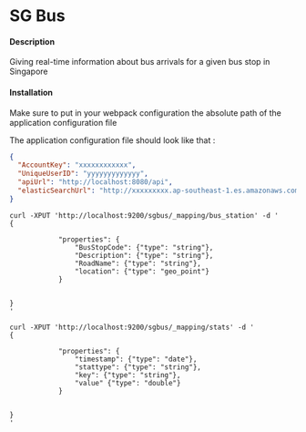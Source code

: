 

SG Bus
========

#### Description

Giving real-time information about bus arrivals for a given bus stop in Singapore

#### Installation

Make sure to put in your webpack configuration the absolute path of the application configuration file
  
The application configuration file should look like that : 

```json
{
  "AccountKey": "xxxxxxxxxxxx",
  "UniqueUserID": "yyyyyyyyyyyyy",
  "apiUrl": "http://localhost:8080/api",
  "elasticSearchUrl": "http://xxxxxxxxx.ap-southeast-1.es.amazonaws.com"
}

```

```
curl -XPUT 'http://localhost:9200/sgbus/_mapping/bus_station' -d '
{
  
            "properties": {
                "BusStopCode": {"type": "string"},
                "Description": {"type": "string"},
                "RoadName": {"type": "string"},
                "location": {"type": "geo_point"}
            }
        
    
}
'

curl -XPUT 'http://localhost:9200/sgbus/_mapping/stats' -d '
{

            "properties": {
                "timestamp": {"type": "date"},
                "stattype": {"type": "string"},
                "key": {"type": "string"},
                "value" {"type": "double"}
            }


}
'
```

